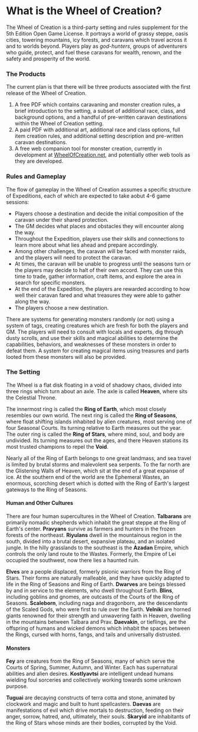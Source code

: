# What is the Wheel of Creation?

The Wheel of Creation is a third-party setting and rules supplement for the 5th Edition Open Game License. It portrays a world of grassy steppe, oasis cities, towering mountains, icy forests, and caravans which travel across it and to worlds beyond. Players play as *god-hunters*, groups of adventurers who guide, protect, and fuel these caravans for wealth, renown, and the safety and prosperity of the world.

### The Products

The current plan is that there will be three products associated with the first release of the Wheel of Creation.

1. A free PDF which contains caravaning and monster creation rules, a brief introduction to the setting, a subset of additional race, class, and background options, and a handful of pre-written caravan destinations within the Wheel of Creation setting.
2. A paid PDF with additional art, additional race and class options, full item creation rules, and additional setting description and pre-written caravan destinations.
3. A free web companion tool for monster creation, currently in development at [WheelOfCreation.net](https://wheelofcreation.net/), and potentially other web tools as they are developed.

### Rules and Gameplay

The flow of gameplay in the Wheel of Creation assumes a specific structure of Expeditions, each of which are expected to take aobut 4-6 game sessions: 

* Players choose a destination and decide the initial composition of the caravan under their shared protection.
* The GM decides what places and obstacles they will encounter along the way.
* Throughout the Expedition, players use their skills and connections to learn more about what lies ahead and prepare accordingly.
* Among other challenges, the caravan will be faced with monster raids, and the players will need to protect the caravan.
* At times, the caravan will be unable to progress until the seasons turn or the players may decide to halt of their own accord. They can use this time to trade, gather information, craft items, and explore the area in search for specific monsters.
* At the end of the Expedition, the players are rewarded according to how well their caravan fared and what treasures they were able to gather along the way.
* The players choose a new destination.

There are systems for generating monsters randomly (or not) using a system of tags, creating creatures which are fresh for both the players and GM. The players will need to consult with locals and experts, dig through dusty scrolls, and use their skills and magical abilities to determine the capabilities, behaviors, and weaknesses of these monsters in order to defeat them. A system for creating magical items using treasures and parts looted from these monsters will also be provided.

### The Setting

The Wheel is a flat disk floating in a void of shadowy chaos, divided into three rings which turn about an axle. The axle is called **Heaven**, where sits the Celestial Throne. 

The innermost ring is called the **Ring of Earth**, which most closely resembles our own world. The next ring is called the **Ring of Seasons**, where float shifting islands inhabited by alien creatures, most serving one of four Seasonal Courts. Its turning relative to Earth measures out the year. The outer ring is called the **Ring of Stars**, where mind, soul, and body are undivided. Its turning measures out the ages, and there Heaven stations its most trusted champions to repel the **Void**.

Nearly all of the Ring of Earth belongs to one great landmass, and sea travel is limited by brutal storms and malevolent sea serpents. To the far north are the Glistening Walls of Heaven, which sit at the end of a great expanse of ice. At the southern end of the world are the Ephemeral Wastes, an enormous, scorching desert which is dotted with the Ring of Earth's largest gateways to the Ring of Seasons.

#### Human and Other Cultures

There are four human supercultures in the Wheel of Creation. **Talbarans** are primarily nomadic shepherds which inhabit the great steppe at the Ring of Earth's center. **Pravyans** survive as farmers and hunters in the frozen forests of the northeast. **Riyulans** dwell in the mountainous region in the south, divided into a brutal desert, expansive plateau, and an isolated jungle. In the hilly grasslands to the southeast is the **Azadan** Empire, which controls the only land route to the Wastes. Formerly, the Empire of Lei occupied the southwest, now there lies a haunted ruin.

**Elves** are a people displaced, formerly psionic warriors from the Ring of Stars. Their forms are naturally malleable, and they have quickly adapted to life in the Ring of Seasons and Ring of Earth. **Dwarves** are beings blessed by and in service to the elements, who dwell throughout Earth. **Blins**, including goblins and gnomes, are outcasts of the Courts of the Ring of Seasons. **Scaleborn**, including naga and dragonborn, are the descendants of the Scaled Gods, who were first to rule over the Earth. **Velniki** are horned giants renowned for their strength and unwavering faith in Heaven, dwelling in the mountains between Talbara and Prav. **Daevakin**, or tieflings, are the offspring of humans and wicked demons which inhabit the spaces between the Rings, cursed with horns, fangs, and tails and universally distrusted.

#### Monsters

**Fey** are creatures from the Ring of Seasons, many of which serve the Courts of Spring, Summer, Autumn, and Winter. Each has supernatural abilities and alien desires. **Kostlyavtsi** are intelligent undead humans wielding foul sorceries and collectively working towards some unknown purpose. 

**Tuguai** are decaying constructs of terra cotta and stone, animated by clockwork and magic and built to hunt spellcasters. **Daevas** are manifestations of evil which drive mortals to destruction, feeding on their anger, sorrow, hatred, and, ultimately, their souls. **Skaryid** are inhabitants of the Ring of Stars whose minds are their bodies, corrupted by the Void.
